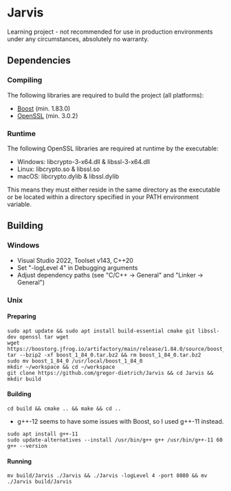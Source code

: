 # Jarvis

Learning project - not recommended for use in production environments under any circumstances, absolutely no warranty.

## Dependencies

### Compiling

The following libraries are required to build the project (all platforms):

- [Boost](https://www.boost.org) (min. 1.83.0)
- [OpenSSL](https://www.openssl.org) (min. 3.0.2)

### Runtime

The following OpenSSL libraries are required at runtime by the executable:

- Windows: libcrypto-3-x64.dll & libssl-3-x64.dll
- Linux: libcrypto.so & libssl.so
- macOS: libcrypto.dylib & libssl.dylib

This means they must either reside in the same directory as the executable or be located within a directory specified in your PATH environment variable.

## Building

### Windows

- Visual Studio 2022, Toolset v143, C++20
- Set "-logLevel 4" in Debugging arguments
- Adjust dependency paths (see "C/C++ -> General" and "Linker -> General")

### Unix

#### Preparing

```
sudo apt update && sudo apt install build-essential cmake git libssl-dev openssl tar wget
wget https://boostorg.jfrog.io/artifactory/main/release/1.84.0/source/boost_1_84_0.tar.bz2
tar --bzip2 -xf boost_1_84_0.tar.bz2 && rm boost_1_84_0.tar.bz2
sudo mv boost_1_84_0 /usr/local/boost_1_84_0
mkdir ~/workspace && cd ~/workspace
git clone https://github.com/gregor-dietrich/Jarvis && cd Jarvis && mkdir build
```

#### Building

```
cd build && cmake .. && make && cd ..
```

- g++-12 seems to have some issues with Boost, so I used g++-11 instead.

```
sudo apt install g++-11
sudo update-alternatives --install /usr/bin/g++ g++ /usr/bin/g++-11 60
g++ --version
```

#### Running

```
mv build/Jarvis ./Jarvis && ./Jarvis -logLevel 4 -port 8080 && mv ./Jarvis build/Jarvis
```
